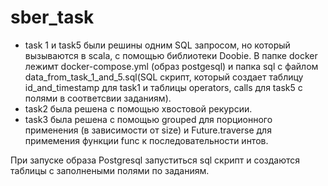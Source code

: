# sber_task
- task 1 и task5 были решины одним SQL запросом, но который вызываются в scala, с помощью библиотеки Doobie. В папке docker лежимт docker-compose.yml (образ postgesql) и папка sql с файлом data_from_task_1_and_5.sql(SQL скрипт, который создает таблицу id_and_timestamp для task1 и таблицы operators, calls для task5 с полями в соответсвии заданиям).
- task2 была решена c помощью хвостовой рекурсии.
- task3 была решена с помощью grouped для порционного применения (в зависимости от size) и Future.traverse для примемения функции func к последовательности интов.

При запуске образа Postgresql запуститься sql скрипт и создаются таблицы с заполнеными полями по заданиям.
